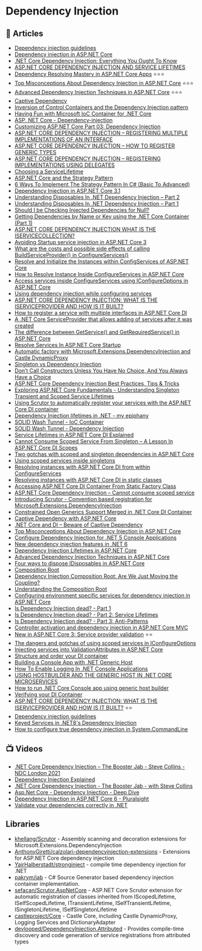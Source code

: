 
# Dependency Injection

## 📝 Articles
- [Dependency injection guidelines](https://docs.microsoft.com/en-us/dotnet/core/extensions/dependency-injection-guidelines)
- [Dependency injection in ASP.NET Core](https://docs.microsoft.com/en-us/aspnet/core/fundamentals/dependency-injection)
- [.NET Core Dependency Injection: Everything You Ought To Know](https://www.blog.jamesmichaelhickey.com/NET-Core-Dependency-Injection/)
- [ASP.NET CORE DEPENDENCY INJECTION AND SERVICE LIFETIMES](https://peakup.org/blog/asp-net-core-dependency-injection-and-service-lifetimes/)
- [Dependency Resolving Mastery in ASP.NET Core Apps](https://levelup.gitconnected.com/dependency-resolving-mastery-in-asp-net-core-apps-f3515ab40fd2) ⭐⭐⭐
- [Top Misconceptions About Dependency Injection in ASP.NET Core](https://levelup.gitconnected.com/top-misconceptions-about-dependency-injection-in-asp-net-core-c6a7afd14eb4) ⭐⭐⭐
- [Advanced Dependency Injection Techniques in ASP.NET Core](https://medium.com/geekculture/advanced-dependency-injection-techniques-in-asp-net-core-3e6e9e0c541a) ⭐⭐⭐
- [Captive Dependency](https://blog.ploeh.dk/2014/06/02/captive-dependency/)
- [Inversion of Control Containers and the Dependency Injection pattern](https://martinfowler.com/articles/injection.html)
- [Having Fun with Microsoft IoC Container for .NET Core](https://sahansera.dev/dotnet-core-ioc-container/)
- [ASP. NET Core - Dependency-injection](https://girishgodage.in/blog/customize-dependency-injection)
- [Customizing ASP.​NET Core Part 03: Dependency Injection](https://asp.net-hacker.rocks/2018/09/27/customizing-aspnetcore-03-dependency-injection.html)
- [ASP.NET CORE DEPENDENCY INJECTION – REGISTERING MULTIPLE IMPLEMENTATIONS OF AN INTERFACE](https://www.stevejgordon.co.uk/asp-net-core-dependency-injection-registering-multiple-implementations-interface)
- [ASP.NET CORE DEPENDENCY INJECTION – HOW TO REGISTER GENERIC TYPES](https://www.stevejgordon.co.uk/asp-net-core-dependency-injection-how-to-register-generic-types)
- [ASP.NET CORE DEPENDENCY INJECTION – REGISTERING IMPLEMENTATIONS USING DELEGATES](https://www.stevejgordon.co.uk/asp-net-core-dependency-injection-registering-implementations-using-delegates)
- [Choosing a ServiceLifetime](https://jimmybogard.com/choosing-a-servicelifetime/?utm_source=feedburner&utm_medium=feed&utm_campaign=Feed%3A+GrabBagOfT+%28Jimmy+Bogard%29)
- [ASP.NET Core and the Strategy Pattern](https://adamstorr.azurewebsites.net/blog/aspnetcore-and-the-strategy-pattern)
- [6 Ways To Implement The Strategy Pattern In C# (Basic To Advanced)](https://www.blog.jamesmichaelhickey.com/strategy-pattern-implementations/)
- [Dependency Injection in ASP.NET Core 3.1](https://procodeguide.com/programming/dependency-injection-in-asp-net-core-3/)
- [Understanding Disposables In .NET Dependency Injection – Part 2](http://stevetalkscode.co.uk/disposables-in-di-part-2)
- [Understanding Disposables In .NET Dependency Injection – Part 1](https://stevetalkscode.co.uk/disposables-in-di-part-1)
- [Should I be Checking Injected Dependencies for Null?](http://stevetalkscode.co.uk/null-injection)
- [Getting Dependencies by Name or Key using the .NET Core Container (Part 1)](http://stevetalkscode.co.uk/named-dependencies-part-1#comment-750)
- [ASP.NET CORE DEPENDENCY INJECTION WHAT IS THE ISERVICECOLLECTION?](https://www.stevejgordon.co.uk/aspnet-core-dependency-injection-what-is-the-iservicecollection) 
- [Avoiding Startup service injection in ASP.NET Core 3](https://andrewlock.net/avoiding-startup-service-injection-in-asp-net-core-3/)
- [What are the costs and possible side effects of calling BuildServiceProvider() in ConfigureServices()](https://stackoverflow.com/questions/56042989/what-are-the-costs-and-possible-side-effects-of-calling-buildserviceprovider-i)
- [Resolve and Initialize the Instances within ConfigServices of ASP.NET Core](https://www.thecodebuzz.com/resolve-instances-within-configservices-method-asp-net-core/)
- [How to Resolve Instance Inside ConfigureServices in ASP.NET Core](https://stackoverflow.com/questions/31863981/how-to-resolve-instance-inside-configureservices-in-asp-net-core)
- [Access services inside ConfigureServices using IConfigureOptions in ASP.NET Core](https://andrewlock.net/access-services-inside-options-and-startup-using-configureoptions/)
- [Using dependency injection while configuring services](https://benjamincollins.com/blog/using-dependency-injection-while-configuring-services/)
- [ASP.NET CORE DEPENDENCY INJECTION: WHAT IS THE ISERVICEPROVIDER AND HOW IS IT BUILT?](https://www.stevejgordon.co.uk/aspnet-core-dependency-injection-what-is-the-iserviceprovider-and-how-is-it-built) 
- [How to register a service with multiple interfaces in ASP.NET Core DI](https://andrewlock.net/how-to-register-a-service-with-multiple-interfaces-for-in-asp-net-core-di/)
- [A .NET Core ServiceProvider that allows adding of services after it was created](https://siderite.dev/blog/a-net-core-serviceprovider-that-allows.html/)
- [The difference between GetService() and GetRequiredService() in ASP.NET Core](https://andrewlock.net/the-difference-between-getservice-and-getrquiredservice-in-asp-net-core/)
- [Resolve Services In ASP.NET Core Startup](https://khalidabuhakmeh.com/resolve-services-in-aspnet-core-startup)
- [Automatic factory with Microsoft.Extensions.DependencyInjection and Castle DynamicProxy](https://thomaslevesque.com/2020/09/27/automatic-factory-with-microsoft-extensions-dependencyinjection-and-castle-dynamicproxy/)
- [Singleton vs Dependency Injection](https://enterprisecraftsmanship.com/posts/singleton-vs-dependency-injection/)
- [Don’t Call Constructors Unless You Have No Choice, And You Always Have a Choice](https://scotthannen.org/blog/2018/04/03/tame-your-dependency-injection-registration.html)
- [ASP.NET Core Dependency Injection Best Practices, Tips & Tricks](https://medium.com/volosoft/asp-net-core-dependency-injection-best-practices-tips-tricks-c6e9c67f9d96)
- [Exploring ASP.NET Core Fundamentals - Understanding Singleton Transient and Scoped Service Lifetimes](https://referbruv.com/blog/posts/exploring-aspnet-core-fundamentals-understanding-singleton-transient-and-scoped-service-lifetimes)
- [Using Scrutor to automatically register your services with the ASP.NET Core DI container](https://andrewlock.net/using-scrutor-to-automatically-register-your-services-with-the-asp-net-core-di-container/)
- [Dependency Injection lifetimes in .NET - my epiphany](https://www.code4it.dev/blog/dependency-injection-lifetimes)
- [SOLID Wash Tunnel - IoC Container](https://www.ledjonbehluli.com/posts/wash-tunnel/ioc_container/)
- [SOLID Wash Tunnel - Dependency Injection](https://www.ledjonbehluli.com/posts/wash-tunnel/dependency_injection/)
- [Service Lifetimes in ASP.NET Core DI Explained](https://referbruv.com/blog/posts/exploring-aspnet-core-fundamentals-understanding-singleton-transient-and-scoped-service-lifetimes)
- [Cannot Consume Scoped Service From Singleton – A Lesson In ASP.NET Core DI Scopes](https://dotnetcoretutorials.com/2018/03/20/cannot-consume-scoped-service-from-singleton-a-lesson-in-asp-net-core-di-scopes/)
- [Two gotchas with scoped and singleton dependencies in ASP.NET Core](https://blog.markvincze.com/two-gotchas-with-scoped-and-singleton-dependencies-in-asp-net-core/)
- [Using scoped services inside singletons](https://samwalpole.com/using-scoped-services-inside-singletons)
- [Resolving instances with ASP.NET Core DI from within ConfigureServices](https://stackoverflow.com/questions/32459670/resolving-instances-with-asp-net-core-di-from-within-configureservices)
- [Resolving instances with ASP.NET Core DI in static classes](https://www.davidezoccarato.cloud/resolving-instances-with-asp-net-core-di-in-static-classes/)
- [Accessing ASP.NET Core DI Container From Static Factory Class](https://stackoverflow.com/questions/40611683/accessing-asp-net-core-di-container-from-static-factory-class)
- [ASP.NET Core Dependency Injection – Cannot consume scoped service](https://codingblast.com/asp-net-core-dependency-injection-cannot-consume-scoped-service/)
- [Introducing Scrutor - Convention based registration for Microsoft.Extensions.DependencyInjection](https://kristian.hellang.com/introducing-scrutor/)
- [Constrained Open Generics Support Merged in .NET Core DI Container](https://jimmybogard.com/constrained-open-generics-support-merged-in-net-core-di-container/)
- [Captive Dependency with ASP.NET Core](https://medium.com/dotnet-hub/captive-dependency-with-asp-net-core-what-is-captive-dependency-8698b588e048)
- [.NET Core and DI – Beware of Captive Dependency](https://ankitvijay.net/2020/03/17/net-core-and-di-beware-of-captive-dependency/)
- [Top Misconceptions About Dependency Injection in ASP.NET Core](https://levelup.gitconnected.com/top-misconceptions-about-dependency-injection-in-asp-net-core-c6a7afd14eb4)
- [Configure Dependency Injection for .NET 5 Console Applications](https://www.programmingwithwolfgang.com/configure-dependency-injection-for-net-5-console-applications/)
- [New dependency injection features in .NET 6 ](https://andrewlock.net/exploring-dotnet-6-part-10-new-dependency-injection-features-in-dotnet-6/)
- [Dependency Injection Lifetimes in ASP.NET Core](https://code-maze.com/dependency-injection-lifetimes-aspnet-core/)
- [Advanced Dependency Injection Techniques in ASP.NET Core](https://medium.com/geekculture/advanced-dependency-injection-techniques-in-asp-net-core-3e6e9e0c541a)
- [Four ways to dispose IDisposables in ASP.NET Core](https://andrewlock.net/four-ways-to-dispose-idisposables-in-asp-net-core/)
- [Composition Root](https://blog.ploeh.dk/2011/07/28/CompositionRoot/)
- [Dependency Injection Composition Root: Are We Just Moving the Coupling?](https://jeremybytes.blogspot.com/2013/03/dependency-injection-composition-root.html)
- [Understanding the Composition Root](https://freecontent.manning.com/dependency-injection-in-net-2nd-edition-understanding-the-composition-root/)
- [Configuring environment specific services for dependency injection in ASP.NET Core](https://andrewlock.net/configuring-environment-specific-services-in-asp-net-core/)
- [Is Dependency Injection dead? - Part 1](https://www.davidguida.net/is-dependency-injection-dead-part-1)
- [Is Dependency Injection dead? - Part 2: Service Lifetimes](https://www.davidguida.net/is-dependency-injection-dead-part-2-service-lifetimes)
- [Is Dependency Injection dead? - Part 3: Anti-Patterns](https://www.davidguida.net/is-dependency-injection-dead-part-3-anti-patterns)
- [Controller activation and dependency injection in ASP.NET Core MVC](https://andrewlock.net/controller-activation-and-dependency-injection-in-asp-net-core-mvc/)
- [New in ASP.NET Core 3: Service provider validation](https://andrewlock.net/new-in-asp-net-core-3-service-provider-validation/) ⭐⭐
- [The dangers and gotchas of using scoped services in IConfigureOptions](https://andrewlock.net/the-dangers-and-gotchas-of-using-scoped-services-when-configuring-options-in-asp-net-core/)
- [Injecting services into ValidationAttributes in ASP.NET Core](https://andrewlock.net/injecting-services-into-validationattributes-in-asp-net-core/)
- [Structure and order your DI container](https://steven-giesel.com/blogPost/f557493c-0919-44fc-8073-40b4fb90d53e)
- [Building a Console App with .NET Generic Host](https://dfederm.com/building-a-console-app-with-.net-generic-host/)
- [How To Enable Logging In .NET Console Applications](https://thecodeblogger.com/2021/05/11/how-to-enable-logging-in-net-console-applications/)
- [USING HOSTBUILDER AND THE GENERIC HOST IN .NET CORE MICROSERVICES](https://www.stevejgordon.co.uk/using-generic-host-in-dotnet-core-console-based-microservices)
- [How to run .NET Core Console app using generic host builder](https://stackoverflow.com/questions/68392429/how-to-run-net-core-console-app-using-generic-host-builder)
- [Verifying your DI Container](https://steven-giesel.com/blogPost/ce948083-974a-4c16-877f-246b8909fa6d)
- [ASP.NET CORE DEPENDENCY INJECTION: WHAT IS THE ISERVICEPROVIDER AND HOW IS IT BUILT?](https://www.stevejgordon.co.uk/aspnet-core-dependency-injection-what-is-the-iserviceprovider-and-how-is-it-built) ⭐⭐
- [Dependency injection guidelines](https://learn.microsoft.com/en-us/dotnet/core/extensions/dependency-injection-guidelines)
- [Keyed Services in .NET8's Dependency Injection](https://dev.to/xelit3/keyed-services-in-net8s-dependency-injection-2gni)
- [How to configure true dependency injection in System.CommandLine](https://anthonysimmon.com/true-dependency-injection-with-system-commandline/)

## 📺 Videos
- [.NET Core Dependency Injection – The Booster Jab - Steve Collins - NDC London 2021](https://www.youtube.com/watch?v=JwVtscL9H9k)
- [Dependency Injection Explained](https://www.youtube.com/watch?v=ASDmrUaO5cE)
- [.NET Core Dependency Injection - The Booster Jab - with Steve Collins](https://www.youtube.com/watch?v=99Gp9khfgiY)
- [Asp.Net Core - Dependency Injection - Deep Dive](https://www.youtube.com/watch?v=ORAfsRukNc4)
- [Dependency Injection in ASP.NET Core 6 - Pluralsight](https://www.pluralsight.com/courses/dependency-injection-asp-dot-net-core-6)
- [Validate your dependencies correctly in .NET](https://www.youtube.com/watch?v=8JkHgymp2R4)
## Libraries
- [khellang/Scrutor](https://github.com/khellang/Scrutor) - Assembly scanning and decoration extensions for Microsoft.Extensions.DependencyInjection
- [AnthonyGiretti/calzolari-dependencyinjection-extensions](https://github.com/AnthonyGiretti/calzolari-dependencyinjection-extensions) - Extensions for ASP.NET Core dependency injection
- [YairHalberstadt/stronginject](https://github.com/YairHalberstadt/stronginject) - compile time dependency injection for .NET
- [pakrym/jab](https://github.com/pakrym/jab) - C# Source Generator based dependency injection container implementation.
- [sefacan/Scrutor.AspNetCore](https://github.com/sefacan/Scrutor.AspNetCore) - ASP.NET Core Scrutor extension for automatic registration of classes inherited from IScopedLifetime, ISelfScopedLifetime, ITransientLifetime, ISelfTransientLifetime, ISingletonLifetime, ISelfSingletonLifetime
- [castleproject/Core](https://github.com/castleproject/Core) - Castle Core, including Castle DynamicProxy, Logging Services and DictionaryAdapter
- [devlooped/DependencyInjection.Attributed](https://github.com/devlooped/DependencyInjection.Attributed) - Provides compile-time discovery and code generation of service registrations from attributed types